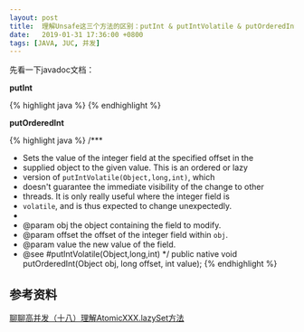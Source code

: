 ```yaml
---
layout: post
title:  理解Unsafe这三个方法的区别：putInt & putIntVolatile & putOrderedInt
date:   2019-01-31 17:36:00 +0800
tags: [JAVA, JUC, 并发]
---
```


先看一下javadoc文档：

**putInt**

{% highlight java %}
{% endhighlight %}

**putOrderedInt**

{% highlight java %}
/***
* Sets the value of the integer field at the specified offset in the
* supplied object to the given value.  This is an ordered or lazy
* version of <code>putIntVolatile(Object,long,int)</code>, which
* doesn't guarantee the immediate visibility of the change to other
* threads.  It is only really useful where the integer field is
* <code>volatile</code>, and is thus expected to change unexpectedly.
*
* @param obj the object containing the field to modify.
* @param offset the offset of the integer field within <code>obj</code>.
* @param value the new value of the field.
* @see #putIntVolatile(Object,long,int)
*/
public native void putOrderedInt(Object obj, long offset, int value);
{% endhighlight %}


## 参考资料

[聊聊高并发（十八）理解AtomicXXX.lazySet方法](https://blog.csdn.net/ITer_ZC/article/details/40744485)